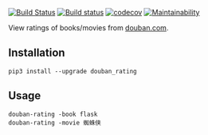 [![Build Status](https://travis-ci.org/Frederick-S/douban-rating.svg?branch=master)](https://travis-ci.org/Frederick-S/douban-rating) [![Build status](https://ci.appveyor.com/api/projects/status/iuaqi8wmng16c9cc/branch/master?svg=true)](https://ci.appveyor.com/project/Frederick-S/douban-rating/branch/master) [![codecov](https://codecov.io/gh/Frederick-S/douban-rating/branch/master/graph/badge.svg)](https://codecov.io/gh/Frederick-S/douban-rating) [![Maintainability](https://api.codeclimate.com/v1/badges/d549919b03042956b7b1/maintainability)](https://codeclimate.com/github/Frederick-S/douban-rating/maintainability)

View ratings of books/movies from [douban.com](https://www.douban.com/).

## Installation
```
pip3 install --upgrade douban_rating
```

## Usage
```
douban-rating -book flask
douban-rating -movie 蜘蛛侠
```
